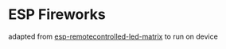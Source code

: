 # ESP Fireworks

adapted from [esp-remotecontrolled-led-matrix](https://github.com/EdJoPaTo/esp-remotecontrolled-led-matrix) to run on device

